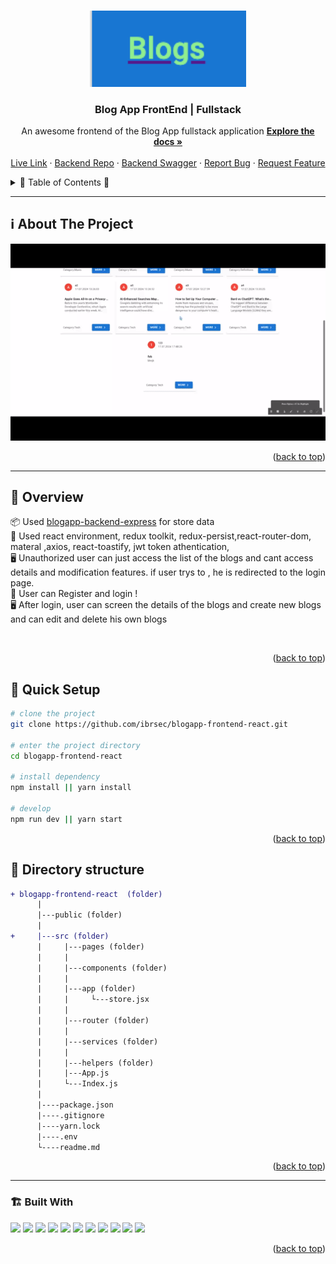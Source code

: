 
<a name="readme-top"></a>
 
 
<!-- PROJECT LOGO -->
<br />
<div align="center">
   
  <a href="https://github.com/ibrsec/blogapp-frontend-react/">
    <img src="./public/logo.png" alt="Logo" width="250"   >
  </a>

  <h3 align="center">Blog App FrontEnd | Fullstack</h3>

  <p align="center">
    An awesome frontend of the Blog App fullstack application
    <a href="https://github.com/ibrsec/blogapp-frontend-react"><strong>Explore the docs »</strong></a>
    <br />
    <br />
    <a href="https://blogapp-frontend-react.vercel.app">Live Link</a>
    ·
    <a href="https://github.com/ibrsec/blogapp-backend-express">Backend Repo</a>
    ·
    <a href="https://blogapp-backend-express.vercel.app/api-doc/">Backend Swagger</a>
    ·
    <a href="https://github.com/ibrsec/blogapp-frontend-react/issues">Report Bug</a>
    ·
    <a href="https://github.com/ibrsec/blogapp-frontend-react/issues">Request Feature</a>
  </p>
</div>



<!-- TABLE OF CONTENTS -->
<details>
  <summary>📎 Table of Contents 📎 </summary>
  <ol>
    <li><a href="#about-the-project">About The Project</a></li>
     <!-- <li><a href="#figma">Figma</a></li> -->
     <li><a href="#overview">Overview</a></li>
     <li><a href="#quick-setup">Quick Setup</a></li>
     <li><a href="#directory-structure">Directory structure</a></li>
     <li><a href="#built-with">Built With</a></li>
    <!-- <li>
      <a href="#getting-started">Getting Started</a>
      <ul>
        <li><a href="#prerequisites">Prerequisites</a></li>
        <li><a href="#installation">Installation</a></li>
      </ul>
    </li>
    <li><a href="#usage">Usage</a></li>
    <li><a href="#roadmap">Roadmap</a></li>
    <li><a href="#contributing">Contributing</a></li>
    <li><a href="#license">License</a></li>
    <li><a href="#contact">Contact</a></li>
    <li><a href="#acknowledgments">Acknowledgments</a></li> -->

    
  </ol>
</details>





---

<!-- ABOUT THE PROJECT -->
<a name="about-the-project"></a>
## ℹ️ About The Project

[![blogapp-frontend-react](./public/project.gif)](https://blogapp-frontend-react-nextjs.vercel.app/)




<p align="right">(<a href="#readme-top">back to top</a>)</p>


---

<!-- ## Figma 

<a href="https://www.figma.com/file/ePyCHKsx2ODB32uLgyUEEd/bootstrap-home-page?type=design&node-id=0%3A1&mode=design&t=edDzadCB9Ev5FS1a-1">Figma Link</a>  

  <p align="right">(<a href="#readme-top">back to top</a>)</p>




--- -->
<a name="overview"></a>
## 👀 Overview

📦 Used   <a href="https://github.com/ibrsec/blogapp-backend-express">blogapp-backend-express</a>  for store data </br>
🎯 Used react environment, redux toolkit, redux-persist,react-router-dom, materal ,axios, react-toastify, jwt token athentication,  </br>
🖥 Unauthorized user can just access the list of the blogs and cant access details and modification features. if user trys to , he is redirected to the login page.</br>
 🔩 User can Register and login ! </br>
🖥 After login, user can screen the details of the blogs and create new blogs and can edit and delete his own blogs</br>
<!-- 💪 -</br> -->
<!-- 🌱 -</br> -->
 <!-- 🐞 ---  </br> -->
<!-- 🏀 --- </br> -->
<!-- 🌱  ---</br>   -->
</br>


<p align="right">(<a href="#readme-top">back to top</a>)</p>


<a name="quick-setup"></a>
## 🛫 Quick Setup

```sh
# clone the project
git clone https://github.com/ibrsec/blogapp-frontend-react.git

# enter the project directory
cd blogapp-frontend-react

# install dependency
npm install || yarn install

# develop
npm run dev || yarn start
```

<p align="right">(<a href="#readme-top">back to top</a>)</p>


<!-- ## 🐞 Debug

![blogapp-frontend-react.gif](/blogapp-frontend-react.gif) -->








<a name="directory-structure"></a>
## 📂 Directory structure 

```diff
+ blogapp-frontend-react  (folder)
      |          
      |---public (folder) 
      |                
+     |---src (folder) 
      |     |---pages (folder)       
      |     |           
      |     |---components (folder) 
      |     |    
      |     |---app (folder)       
      |     |     └---store.jsx       
      |     |          
      |     |---router (folder)           
      |     |          
      |     |---services (folder)              
      |     |          
      |     |---helpers (folder)        
      |     |---App.js 
      |     └---Index.js
      |      
      |----package.json
      |----.gitignore
      |----yarn.lock
      |----.env
      └----readme.md 
```


<p align="right">(<a href="#readme-top">back to top</a>)</p>

---

<a name="built-with"></a>
### 🏗️ Built With

 
<!-- https://dev.to/envoy_/150-badges-for-github-pnk  search skills-->

 <img src="https://img.shields.io/badge/HTML-239120?style=for-the-badge&logo=html5&logoColor=white">
 <img src="https://img.shields.io/badge/CSS-239120?&style=for-the-badge&logo=css3&logoColor=white&color=red"> 
 <img src="https://img.shields.io/badge/JavaScript-F7DF1E?style=for-the-badge&logo=javascript&logoColor=black"> 
 <!-- <img src="https://img.shields.io/badge/Bootstrap-563D7C?style=for-the-badge&logo=bootstrap&logoColor=white">  -->
 <!-- <img src="https://img.shields.io/badge/Sass-CC6699?style=for-the-badge&logo=sass&logoColor=white">  -->
 <!-- <img src="https://img.shields.io/badge/Vite-AB4BFE?style=for-the-badge&logo=vite&logoColor=FFC920">  -->
 <img src="https://img.shields.io/badge/React-20232A?style=for-the-badge&logo=react&logoColor=61DAFB"> 
 <!-- <img src="https://img.shields.io/badge/Next-20232A?style=for-the-badge&logo=next&logoColor=61DAFB">  -->
 <img src="https://img.shields.io/badge/React_Router-CA4245?style=for-the-badge&logo=react-router&logoColor=white"> 
 <!-- <img src="https://img.shields.io/badge/App-Router-CA4245?style=for-the-badge&logo=app-router&logoColor=white">  -->

  <img src="https://img.shields.io/badge/Redux-593D88?style=for-the-badge&logo=redux&logoColor=white">  
 <img src="https://img.shields.io/badge/Redux Toolkit-593D88?style=for-the-badge&logo=redux&logoColor=white"> 
 <img src="https://img.shields.io/badge/Redux--Persist -593D88?style=for-the-badge&logo=redux&logoColor=white"> 
 <!-- <img src="https://img.shields.io/badge/Context API-593D88?style=for-the-badge&logo=context&logoColor=white">  -->


 <img src="https://img.shields.io/badge/Axios-593D88?style=for-the-badge&logo=axios&logoColor=white"> 

 <!-- <img src="https://img.shields.io/badge/Tailwind_CSS-38B2AC?style=for-the-badge&logo=tailwind-css&logoColor=white">  -->

 <img src="https://img.shields.io/badge/Material--UI-0081CB?style=for-the-badge&logo=material-ui&logoColor=white"> 
 <!-- <img src="https://img.shields.io/badge/Tailwind_CSS-38B2AC?style=for-the-badge&logo=tailwind-css&logoColor=white">  -->
 <!-- <img src="https://img.shields.io/badge/Formik-172B4D?style=for-the-badge&logo=formik&logoColor=white">  -->
 <!-- <img src="https://img.shields.io/badge/Yup-172B4D?style=for-the-badge&logo=yup&logoColor=white">  -->
 <img src="https://img.shields.io/badge/Toastify-45CC11?style=for-the-badge&logo=toastify-ui&logoColor=white"> 
 



 
<p align="right">(<a href="#readme-top">back to top</a>)</p>


